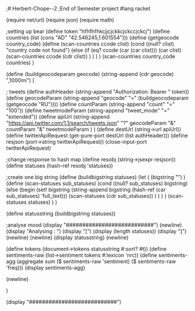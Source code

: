 ;# Herbert-Chope--2
;End of Semester project
#lang racket

(require net/url)
(require json)
(require math)


;setting up bear
(define token "hfhfhfhkcjjcjckkcjckccjckcj")
(define countries (list (cons "AD" "42.546245,1.601554")))
(define (getgeocode country_code) 
    (define (scan-countries ccode clist)
        (cond 
            ((null? clist) "country code not found")
            (else
                (if
                    (eq? ccode (car (car clist)))
                    (car clist)
                    (scan-countries ccode (cdr clist))
                )
            )
        )
    )
    (scan-countries country_code countries)
)

(define (buildgeocodeparam geocode) 
    (string-append (cdr geocode) ",1000mi")
)

; tweets
(define authHeader (string-append "Authorization: Bearer " token))
(define geocodeParam (string-append "geocode" "=" (buildgeocodeparam (getgeocode "RU"))))
(define countParam (string-append "count" "=" "100"))
(define tweetmodeParam (string-append "tweet_mode" "=" "extended"))
(define apiUrl 
    (string-append 
        "https://api.twitter.com/1.1/search/tweets.json" 
        "?" geocodeParam 
        "&" countParam
        "&" tweetmodeParam
    ) 
)
(define destUrl (string->url apiUrl))
(define twitterApiRequest (get-pure-port destUrl (list authHeader)))
(define resjson (port->string  twitterApiRequest))
(close-input-port twitterApiRequest)

;change response to hash map
(define resobj (string->jsexpr resjson))
(define statuses (hash-ref resobj 'statuses))


;create one big string
(define 
    (buildbigstring statuses)
    (let 
        (
            (bigstring "")
        )
        (define (scan-statuses sub_statuses)
            (cond 
              ((null? sub_statuses) bigstring)
              (else
                (begin
                    (set! bigstring (string-append bigstring (hash-ref (car sub_statuses) 'full_text)))
                    (scan-statuses (cdr sub_statuses))
                )
              )
            )
        )
        (scan-statuses statuses)
    )
)

(define statusstring (buildbigstring statuses))


;analyse mood
(display "###########################")
(newline)
(display "Analysing : ")
(display "[")
(display (length statuses))
(display "]")
(newline)
(newline)
(display statusstring)
(newline)


(define tokens (document->tokens statusstring #:sort? #t))
(define sentiments-raw (list->sentiment tokens #:lexicon 'nrc))
(define sentiments-agg (aggregate sum ($ sentiments-raw 'sentiment) ($ sentiments-raw 'freq)))
(display sentiments-agg)

(newline)

)

(display "###########################")

